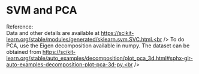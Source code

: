 # SVM and PCA <br />
Reference: <br />
Data and other details are available at https://scikit-learn.org/stable/modules/generated/sklearn.svm.SVC.html.<br />
To do PCA, use the Eigen decomposition available in numpy. The dataset can be obtained from https://scikit-learn.org/stable/auto_examples/decomposition/plot_pca_3d.html#sphx-glr-auto-examples-decomposition-plot-pca-3d-py.<br />
